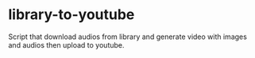 # library-to-youtube
Script that download audios from library and generate video with images and audios then upload to youtube.
